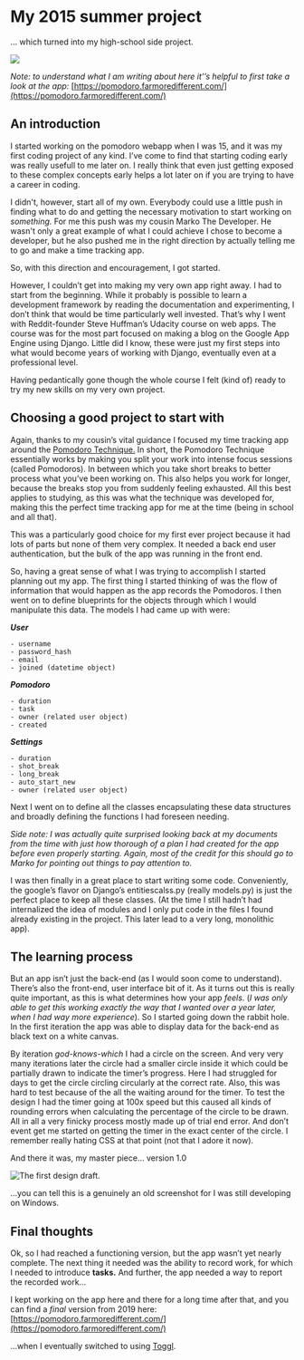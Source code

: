 # My 2015 summer project
… which turned into my high-school side project.


![](https://paper-attachments.dropbox.com/s_0CAEE56025BF946F427DA9E50C75DDC8FE7EDE66F0354135C8390C794DE71A99_1588068029841_pomidori2-1.jpg)


*Note: to understand what I am writing about here it’’s helpful to first take a look at the app:*
[https://pomodoro.farmoredifferent.com/](https://pomodoro.farmoredifferent.com/)



## An introduction 

I started working on the pomodoro webapp when I was 15, and it was my first coding project of any kind.  I’ve come to find that starting coding early was really usefull to me later on. I really think that even just getting exposed to these complex concepts early helps a lot later on if you are trying to have a career in coding.

I didn't, however, start all of my own. Everybody could use a little push in finding what to do and getting the necessary motivation to start working on *something.* For me this push was  my cousin Marko The Developer. He wasn't only a great example of what I could achieve I chose to become a developer, but he also pushed me in the right direction by actually telling me to go and make a time tracking app.

So, with this direction and encouragement, I got started. 

However, I couldn’t get into making my very own app right away. I had to start from the beginning. While it probably is possible to learn a development framework by reading the documentation and experimenting, I don’t think that would be time particularly  well invested. That’s why I went with Reddit-founder Steve Huffman’s Udacity course on web apps. The course was for the most part focused on making a blog on the Google App Engine using Django. Little did I know, these were just my first steps into what would become years of working with Django, eventually even at a professional level. 

Having pedantically gone though the whole course I felt (kind of) ready to try my new skills on my very own project.


## Choosing a good project to start with

Again, thanks to my cousin’s vital guidance I focused my time tracking app around the [Pomodoro Technique.](https://francescocirillo.com/pages/pomodoro-technique) In short, the Pomodoro Technique essentially works by making you split your work into intense focus sessions (called Pomodoros). In between which you take short breaks to better process what you’ve been working on. This also helps you work for longer, because the breaks stop you from suddenly feeling exhausted. All this best applies to studying, as this was what the technique was developed for, making this the perfect time tracking app for me at the time (being in school and all that).

This was a particularly good choice for my first ever project because it had lots of parts but none of them very complex. It needed a back end user authentication, but the bulk of the app was running in the front end.

So, having a great sense of what I was trying to accomplish I started planning out my app. The first thing I started thinking of was the flow of information that would happen as the app records the Pomodoros. I then went on to define blueprints for the objects through which I would manipulate this data. The models I had came up with were:

***User***

    - username
    - password_hash
    - email
    - joined (datetime object)

***Pomodoro***

    - duration 
    - task 
    - owner (related user object)
    - created

***Settings***

    - duration
    - shot_break
    - long_break
    - auto_start_new
    - owner (related user object)

Next I went on to define all the classes encapsulating these data structures and broadly defining the functions I had foreseen needing.

*Side note: I was actually quite surprised looking back at my documents from the time with just how* *thorough* *of a plan I had created for the app before even properly starting.* *Again, most of the credit for this should go to Marko for pointing out things to pay attention to.* 

I was then finally in a great place to start writing some code.  Conveniently, the google’s flavor on Django’s entitiescalss.py (really models.py) is just the perfect place to keep all these classes. (At the time I still hadn’t had internalized the idea of modules and I only put code in the files I found already existing in the project. This later lead to a very long, monolithic app).


## The learning process

But an app isn’t just the back-end (as I would soon come to understand). There’s also the front-end, user interface bit of it. As it turns out this is really quite important, as this is what determines how your app *feels*. (*I* *was only able to get this working exactly the way that I wanted over a year later, when I had way more experience*). So I started going down the rabbit hole. In the first iteration the app was able to display data for the back-end as black text on a white canvas. 

By iteration *god-knows-which* I had a circle on the screen. And very very many iterations later the circle had a smaller circle inside it which could be partially drawn to indicate the timer’s progress. Here I had struggled for days to get the circle circling circularly at the correct rate. Also, this was hard to test because of the all the waiting around for the timer. To test the design I had the timer going at 100x speed but this caused all kinds of rounding errors when calculating the percentage of the circle to be drawn. All in all a very finicky process mostly made up of trial end error. And don’t event get me started on getting the timer in the exact center of the circle. I remember really hating CSS at that point (not that I adore it now).

And there it was, my master piece… version 1.0


![The first design draft.](https://trello-attachments.s3.amazonaws.com/55cc8d121f5c108a86673464/1366x768/15f42593415080ed29d6d45fc65407e0/circular_timer_design.png)


…you can tell this is a genuinely an old screenshot for I was still developing on Windows. 


## Final thoughts 

Ok, so I had reached a functioning version, but the app wasn’t yet nearly complete. The next thing it needed was the ability to record work, for which I needed to introduce **tasks.** And further, the app needed a way to report the recorded work…

I kept working on the app here and there for a long time after that, and you can find a *final* version from 2019 here:
[](https://pomodorowebapp.appspot.com/)[https://pomodoro.farmoredifferent.com/](https://pomodoro.farmoredifferent.com/)

…when I eventually switched to using [Toggl](http://toggl.com).
